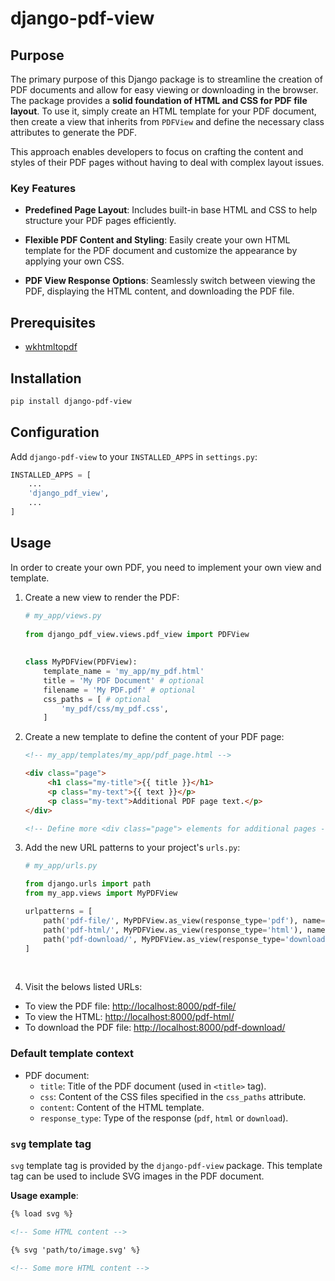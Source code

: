 # django-pdf-view

## Purpose

The primary purpose of this Django package is to streamline the creation of PDF
documents and allow for easy viewing or downloading in the browser. The package
provides a **solid foundation of HTML and CSS for PDF file layout**. To use it,
simply create an HTML template for your PDF document, then create a view that
inherits from `PDFView` and define the necessary class attributes to generate
the PDF.

This approach enables developers to focus on crafting the content and styles of
their PDF pages without having to deal with complex layout issues.

### Key Features

- **Predefined Page Layout**: Includes built-in base HTML and CSS to help
  structure your PDF pages efficiently.

- **Flexible PDF Content and Styling**: Easily create your own HTML template for
  the PDF document and customize the appearance by applying your own CSS.

- **PDF View Response Options**: Seamlessly switch between viewing the PDF,
  displaying the HTML content, and downloading the PDF file.

## Prerequisites

- [wkhtmltopdf](https://wkhtmltopdf.org/)

## Installation

```bash
pip install django-pdf-view
```

## Configuration

Add `django-pdf-view` to your `INSTALLED_APPS` in `settings.py`:

```python
INSTALLED_APPS = [
    ...
    'django_pdf_view',
    ...
]
```

## Usage

In order to create your own PDF, you need to implement your own view and
template.

1. Create a new view to render the PDF:

    ```python
   # my_app/views.py    
        
   from django_pdf_view.views.pdf_view import PDFView
        
        
   class MyPDFView(PDFView):
        template_name = 'my_app/my_pdf.html'
        title = 'My PDF Document' # optional
        filename = 'My PDF.pdf' # optional
        css_paths = [ # optional
            'my_pdf/css/my_pdf.css',
        ]
    ```

2. Create a new template to define the content of your PDF page:

   ```html
   <!-- my_app/templates/my_app/pdf_page.html -->
   
   <div class="page">
        <h1 class="my-title">{{ title }}</h1>
        <p class="my-text">{{ text }}</p>
        <p class="my-text">Additional PDF page text.</p>
   </div>
   
   <!-- Define more <div class="page"> elements for additional pages -->
   ```

3. Add the new URL patterns to your project's `urls.py`:

    ```python
    # my_app/urls.py    
    
    from django.urls import path
    from my_app.views import MyPDFView
    
    urlpatterns = [
        path('pdf-file/', MyPDFView.as_view(response_type='pdf'), name='pdf-file'),
        path('pdf-html/', MyPDFView.as_view(response_type='html'), name='pdf-html'),
        path('pdf-download/', MyPDFView.as_view(response_type='download'), name='pdf-download'),
    ]
    ```
   <br/>

4. Visit the belows listed URLs:

- To view the PDF
  file: [http://localhost:8000/pdf-file/](http://localhost:8000/pdf-file/)
- To view the
  HTML: [http://localhost:8000/pdf-html/](http://localhost:8000/pdf-html/)
- To download the PDF
  file: [http://localhost:8000/pdf-download/](http://localhost:8000/pdf-download/)

### Default template context

- PDF document:
    - `title`: Title of the PDF document (used in `<title>` tag).
    - `css`: Content of the CSS files specified in the `css_paths` attribute.
    - `content`: Content of the HTML template.
    - `response_type`: Type of the response (`pdf`, `html` or `download`).

### `svg` template tag

`svg` template tag is provided by the `django-pdf-view` package. This template
tag can be used to include SVG images in the PDF document.

**Usage example**:

```html
{% load svg %}

<!-- Some HTML content -->

{% svg 'path/to/image.svg' %}

<!-- Some more HTML content -->
```
